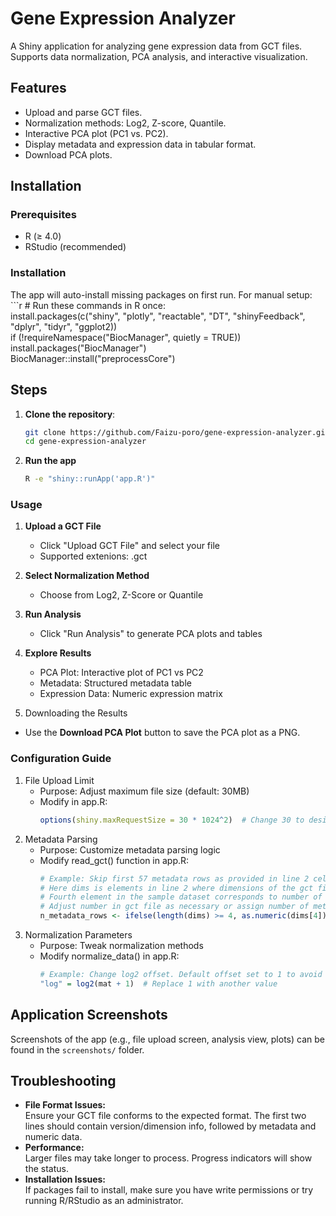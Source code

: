 # Gene Expression Analyzer

A Shiny application for analyzing gene expression data from GCT files. Supports data normalization, PCA analysis, and interactive visualization.

## Features
- Upload and parse GCT files.
- Normalization methods: Log2, Z-score, Quantile.
- Interactive PCA plot (PC1 vs. PC2).
- Display metadata and expression data in tabular format.
- Download PCA plots.

## Installation

### Prerequisites
- R (≥ 4.0)
- RStudio (recommended)

### Installation  
The app will auto-install missing packages on first run. For manual setup:  
    ```r
    # Run these commands in R once:  
    install.packages(c("shiny", "plotly", "reactable", "DT", "shinyFeedback", "dplyr", "tidyr", "ggplot2))  
    if (!requireNamespace("BiocManager", quietly = TRUE)) install.packages("BiocManager")  
    BiocManager::install("preprocessCore")  

## Steps
1. **Clone the repository**:
    ```bash
    git clone https://github.com/Faizu-poro/gene-expression-analyzer.git
    cd gene-expression-analyzer

2. **Run the app**
    ```bash
    R -e "shiny::runApp('app.R')"

### Usage
1. **Upload a GCT File**
    - Click "Upload GCT File" and select your file
    - Supported extenions: .gct

2. **Select Normalization Method**
    - Choose from Log2, Z-Score or Quantile

3. **Run Analysis**
    - Click "Run Analysis" to generate PCA plots and tables

4. **Explore Results**
    - PCA Plot: Interactive plot of PC1 vs PC2
    - Metadata: Structured metadata table
    - Expression Data: Numeric expression matrix

5. Downloading the Results

- Use the **Download PCA Plot** button to save the PCA plot as a PNG.

### Configuration Guide
1. File Upload Limit
    - Purpose: Adjust maximum file size (default: 30MB)
    - Modify in app.R:
        ```r
        options(shiny.maxRequestSize = 30 * 1024^2)  # Change 30 to desired MB

2. Metadata Parsing
    - Purpose: Customize metadata parsing logic
    - Modify read_gct() function in app.R:
        ```r
        # Example: Skip first 57 metadata rows as provided in line 2 cell 4
        # Here dims is elements in line 2 where dimensions of the gct file are normally observed.
        # Fourth element in the sample dataset corresponds to number of rows of metadata information after headers. 
        # Adjust number in gct file as necessary or assign number of metadata lines here to n_metadata_rows
        n_metadata_rows <- ifelse(length(dims) >= 4, as.numeric(dims[4]), 0)

3. Normalization Parameters
    - Purpose: Tweak normalization methods
    - Modify normalize_data() in app.R:
        ```r
        # Example: Change log2 offset. Default offset set to 1 to avoid 0 values.
        "log" = log2(mat + 1)  # Replace 1 with another value

## Application Screenshots

Screenshots of the app (e.g., file upload screen, analysis view, plots) can be found in the `screenshots/` folder.

## Troubleshooting

- **File Format Issues:**  
  Ensure your GCT file conforms to the expected format. The first two lines should contain version/dimension info, followed by metadata and numeric data.
- **Performance:**  
  Larger files may take longer to process. Progress indicators will show the status.
- **Installation Issues:**  
  If packages fail to install, make sure you have write permissions or try running R/RStudio as an administrator.